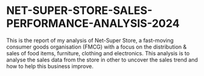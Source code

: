 # NET-SUPER-STORE-SALES-PERFORMANCE-ANALYSIS-2024
This is the report of my analysis of Net-Super Store, a fast-moving consumer goods organisation (FMCG) with a focus on the distribution &amp; sales of food items, furniture, clothing and electronics. This analysis is to analyse the sales data from the store in other to uncover the sales trend and how to help this business improve.

